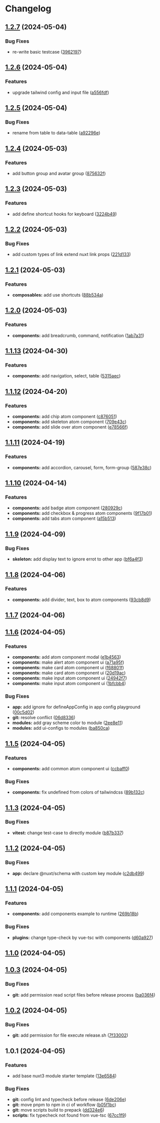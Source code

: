 # Changelog

## [1.2.7](https://github.com/toantranmei/mei-nuxt3-ui/compare/v1.2.6...v1.2.7) (2024-05-04)


### Bug Fixes

* re-write basic testcase ([3962197](https://github.com/toantranmei/mei-nuxt3-ui/commit/39621976f68c2594fd2fe60c7da19d64a802dcbf))

## [1.2.6](https://github.com/toantranmei/mei-nuxt3-ui/compare/v1.2.5...v1.2.6) (2024-05-04)


### Features

* upgrade tailwind config and input file ([a556fdf](https://github.com/toantranmei/mei-nuxt3-ui/commit/a556fdf9b05b57ed31e71cf0ecf5c8c4a1c2e4bc))

## [1.2.5](https://github.com/toantranmei/mei-nuxt3-ui/compare/v1.2.4...v1.2.5) (2024-05-04)


### Bug Fixes

* rename from table to data-table ([a92296e](https://github.com/toantranmei/mei-nuxt3-ui/commit/a92296eb2277aebb328270b31ae52bda4f58aaf9))

## [1.2.4](https://github.com/toantranmei/mei-nuxt3-ui/compare/v1.2.3...v1.2.4) (2024-05-03)


### Features

* add button group and avatar group ([875632f](https://github.com/toantranmei/mei-nuxt3-ui/commit/875632f3fd09636fb3747a75100e4eb8eeb9ffa8))

## [1.2.3](https://github.com/toantranmei/mei-nuxt3-ui/compare/v1.2.2...v1.2.3) (2024-05-03)


### Features

* add define shortcut hooks for keyboard ([3224b49](https://github.com/toantranmei/mei-nuxt3-ui/commit/3224b49c9f2d870281ad6de5dd77dc4a4eeb33a8))

## [1.2.2](https://github.com/toantranmei/mei-nuxt3-ui/compare/v1.2.1...v1.2.2) (2024-05-03)


### Bug Fixes

* add custom types of link extend nuxt link props ([221d133](https://github.com/toantranmei/mei-nuxt3-ui/commit/221d13318630db54de46bcd83c153998baba1bfe))

## [1.2.1](https://github.com/toantranmei/mei-nuxt3-ui/compare/v1.2.0...v1.2.1) (2024-05-03)


### Features

* **composables:** add use shortcuts ([88b534a](https://github.com/toantranmei/mei-nuxt3-ui/commit/88b534a566881a96a073643a538ba87d1393285b))

## [1.2.0](https://github.com/toantranmei/mei-nuxt3-ui/compare/v1.1.13...v1.2.0) (2024-05-03)


### Features

* **components:** add breadcrumb, command, notification ([1ab7a31](https://github.com/toantranmei/mei-nuxt3-ui/commit/1ab7a317b35858694a1943d7ecf6b7bee98d426a))

## [1.1.13](https://github.com/toantranmei/mei-nuxt3-ui/compare/v1.1.12...v1.1.13) (2024-04-30)


### Features

* **components:** add navigation, select, table ([5315aec](https://github.com/toantranmei/mei-nuxt3-ui/commit/5315aec8c128c1eed9df8f737e54c4f75d799f26))

## [1.1.12](https://github.com/toantranmei/mei-nuxt3-ui/compare/v1.1.11...v1.1.12) (2024-04-20)


### Features

* **components:** add chip atom component ([c876051](https://github.com/toantranmei/mei-nuxt3-ui/commit/c876051012a2476e8552b4232bbaefcbf1028978))
* **components:** add skeleton atom component ([709e43c](https://github.com/toantranmei/mei-nuxt3-ui/commit/709e43cca4e0887485ad25e4274a741f3b7c2d28))
* **components:** add slide over atom component ([e78566f](https://github.com/toantranmei/mei-nuxt3-ui/commit/e78566fb79f7f93e3470937a919de65304f2793b))

## [1.1.11](https://github.com/toantranmei/mei-nuxt3-ui/compare/v1.1.10...v1.1.11) (2024-04-19)


### Features

* **components:** add accordion, carousel, form, form-group ([587e38c](https://github.com/toantranmei/mei-nuxt3-ui/commit/587e38c2dca62a587e8d2dcf37410d0a567ccc7e))

## [1.1.10](https://github.com/toantranmei/mei-nuxt3-ui/compare/v1.1.9...v1.1.10) (2024-04-14)


### Features

* **components:** add badge atom component ([280929c](https://github.com/toantranmei/mei-nuxt3-ui/commit/280929cc597a73cafbdbafce58188f93d8d2d542))
* **components:** add checkbox \& progress atom components ([9f17b01](https://github.com/toantranmei/mei-nuxt3-ui/commit/9f17b015b3f1e679087c3aaba0e1ef7c99ed202f))
* **components:** add tabs atom component ([a15b513](https://github.com/toantranmei/mei-nuxt3-ui/commit/a15b5137ede7b4743d0a1e52e3669864d9960c20))

## [1.1.9](https://github.com/toantranmei/mei-nuxt3-ui/compare/v1.1.8...v1.1.9) (2024-04-09)


### Bug Fixes

* **skeleton:** add display text to ignore errot to other app ([bf6a4f3](https://github.com/toantranmei/mei-nuxt3-ui/commit/bf6a4f386a8726ea190b110bb22c71acabeaebae))

## [1.1.8](https://github.com/toantranmei/mei-nuxt3-ui/compare/v1.1.7...v1.1.8) (2024-04-06)


### Features

* **components:** add divider, text, box to atom components ([93cb8d9](https://github.com/toantranmei/mei-nuxt3-ui/commit/93cb8d95aad389593ed52eba5904bb54fb704744))

## [1.1.7](https://github.com/toantranmei/mei-nuxt3-ui/compare/v1.1.6...v1.1.7) (2024-04-06)

## [1.1.6](https://github.com/toantranmei/mei-nuxt3-ui/compare/v1.1.5...v1.1.6) (2024-04-05)


### Features

* **components:** add atom component modal ([e1b4563](https://github.com/toantranmei/mei-nuxt3-ui/commit/e1b45636e0808aaccc738ba711582f44598c51ae))
* **components:** make alert atom component ui ([a71a95f](https://github.com/toantranmei/mei-nuxt3-ui/commit/a71a95fac49a00e50367c24a249e24cac5398e61))
* **components:** make card atom component ui ([f68801f](https://github.com/toantranmei/mei-nuxt3-ui/commit/f68801f5eacfae23ea92edc0faebbb5f17a341bb))
* **components:** make card atom component ui ([20d19ac](https://github.com/toantranmei/mei-nuxt3-ui/commit/20d19ac1b987d42f69c0a0236346385687ed07ad))
* **components:** make input atom component ui ([24942f7](https://github.com/toantranmei/mei-nuxt3-ui/commit/24942f7ac235b649e0457e5af5afbb73d571ac31))
* **components:** make input atom component ui ([1bfcbb4](https://github.com/toantranmei/mei-nuxt3-ui/commit/1bfcbb47d95de173d179b2ce47834f8b0d6ad9d2))


### Bug Fixes

* **app:** add ignore for defineAppConfig in app config playground ([00c5d02](https://github.com/toantranmei/mei-nuxt3-ui/commit/00c5d02d5bf7b3013ccdf4ecc4c8f5f52b07ffbe))
* **git:** resolve conflict ([06d8336](https://github.com/toantranmei/mei-nuxt3-ui/commit/06d8336e97c26183223fad7208918e2e9ebfd977))
* **modules:** add gray scheme color to module ([2ee8e11](https://github.com/toantranmei/mei-nuxt3-ui/commit/2ee8e118a1286af78badaa88f425f8002dab3b19))
* **modules:** add ui-configs to modules ([ba850ca](https://github.com/toantranmei/mei-nuxt3-ui/commit/ba850ca1aa21fc85e83bc912d9d8bc20596721d0))

## [1.1.5](https://github.com/toantranmei/mei-nuxt3-ui/compare/v1.1.3...v1.1.5) (2024-04-05)


### Features

* **components:** add common atom component ui ([ccbaff0](https://github.com/toantranmei/mei-nuxt3-ui/commit/ccbaff02ad4dc02c46308215198d545ba53600fc))


### Bug Fixes

* **components:** fix undefined from colors of tailwindcss ([89b132c](https://github.com/toantranmei/mei-nuxt3-ui/commit/89b132cad07a7165310b0e9d0961ffcc24f97d24))

## [1.1.3](https://github.com/toantranmei/mei-nuxt3-ui/compare/v1.1.2...v1.1.3) (2024-04-05)


### Bug Fixes

* **vitest:** change test-case to directly module ([b87b337](https://github.com/toantranmei/mei-nuxt3-ui/commit/b87b337da38aff7c5dec4219fcce723a3ecf5f08))

## [1.1.2](https://github.com/toantranmei/mei-nuxt3-ui/compare/v1.1.1...v1.1.2) (2024-04-05)


### Bug Fixes

* **app:** declare @nuxt/schema with custom key module ([c2db499](https://github.com/toantranmei/mei-nuxt3-ui/commit/c2db499a2649d893718814e9bc0a3f0e93595d9d))

## [1.1.1](https://github.com/toantranmei/mei-nuxt3-ui/compare/v1.1.0...v1.1.1) (2024-04-05)


### Features

* **components:** add components example to runtime ([269b18b](https://github.com/toantranmei/mei-nuxt3-ui/commit/269b18b43be785184e821c8572662c54cdc16cf9))


### Bug Fixes

* **plugins:** change type-check by vue-tsc with components ([d60a927](https://github.com/toantranmei/mei-nuxt3-ui/commit/d60a927abcf124af9df2b78eda60083d49db63a8))

## [1.1.0](https://github.com/toantranmei/mei-nuxt3-ui/compare/v1.0.3...v1.1.0) (2024-04-05)

## [1.0.3](https://github.com/toantranmei/mei-nuxt3-ui/compare/v1.0.2...v1.0.3) (2024-04-05)


### Bug Fixes

* **git:** add permission read script files before release process ([ba036f4](https://github.com/toantranmei/mei-nuxt3-ui/commit/ba036f4d5a9557fa392bf0bfbf968dd8e43f9b99))

## [1.0.2](https://github.com/toantranmei/mei-nuxt3-ui/compare/v1.0.1...v1.0.2) (2024-04-05)


### Bug Fixes

* **git:** add permission for file execute release.sh ([7f33002](https://github.com/toantranmei/mei-nuxt3-ui/commit/7f3300225af03be7c0e90cbec0c2758b6b1f912e))

## 1.0.1 (2024-04-05)


### Features

* add base nuxt3 module starter template ([13e6584](https://github.com/toantranmei/mei-nuxt3-ui/commit/13e65844021d6c52667fc58bce67ae8cbb438b87))


### Bug Fixes

* **git:** config lint and typecheck before release ([6de206e](https://github.com/toantranmei/mei-nuxt3-ui/commit/6de206eb28facffddfd4994471d3954c9f9cba42))
* **git:** move pnpm to npm in ci of workflow ([b05f1bc](https://github.com/toantranmei/mei-nuxt3-ui/commit/b05f1bccb70c2401a174ba4712e31966fb5a9cf4))
* **git:** move scripts build to prepack ([dd324e6](https://github.com/toantranmei/mei-nuxt3-ui/commit/dd324e64adba085dfe0b7dfb5dfd136887781e96))
* **scripts:** fix typecheck not found from vue-tsc ([67cc1f9](https://github.com/toantranmei/mei-nuxt3-ui/commit/67cc1f9c10d249787df2de5075ad39a78f984e74))
